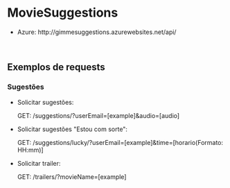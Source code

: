 <h1>MovieSuggestions</h1>
<p>

<ul>
  <li>Azure: <a>http://gimmesuggestions.azurewebsites.net/api/<a/></li>
</ul>
</p>

<br />
<h2>Exemplos de requests</h2>
<h3>Sugestões</h3>

<ul>
<li>Solicitar sugestões:</li>
<p>
GET: /suggestions/?userEmail=[example]&audio=[audio]
</p>
  
<li>Solicitar sugestões "Estou com sorte":</li>
<p>
GET: /suggestions/lucky/?userEmail=[example]&time=[horario(Formato: HH:mm)]
</p>

<li>Solicitar trailer:</li>
<p>
GET: /trailers/?movieName=[example]
</p>

 </ul>
